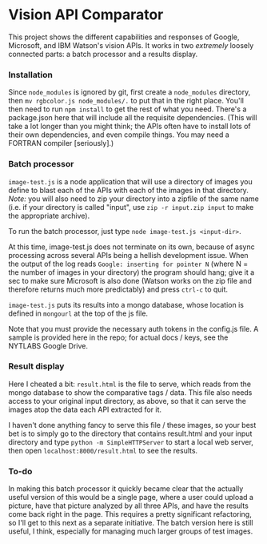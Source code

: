 # Vision API Comparator
This project shows the different capabilities and responses of Google, Microsoft, and IBM Watson's vision APIs. It works in two _extremely_ loosely connected parts: a batch processor and a results display.

### Installation
Since `node_modules` is ignored by git, first create a `node_modules` directory, then `mv rgbcolor.js node_modules/.` to put that in the right place. You'll then need to run `npm install` to get the rest of what you need. There's a package.json here that will include all the requisite dependencies. (This will take a lot longer than you might think; the APIs often have to install lots of their own dependencies, and even compile things. You may need a FORTRAN compiler [seriously].)

### Batch processor
`image-test.js` is a node application that will use a directory of images you define to blast each of the APIs with each of the images in that directory. *Note:* you will also need to zip your directory into a zipfile of the same name (i.e. if your directory is called "input", use `zip -r input.zip input` to make the appropriate archive).

To run the batch processor, just type `node image-test.js <input-dir>`.

At this time, image-test.js does not terminate on its own, because of async processing across several APIs being a hellish development issue. When the output of the log reads `Google: inserting for pointer N` (where N = the number of images in your directory) the program should hang; give it a sec to make sure Microsoft is also done (Watson works on the zip file and therefore returns much more predictably) and press `ctrl-c` to quit.

`image-test.js` puts its results into a mongo database, whose location is defined in `mongourl` at the top of the js file.

Note that you must provide the necessary auth tokens in the config.js file. A sample is provided here in the repo; for actual docs / keys, see the NYTLABS Google Drive.

### Result display
Here I cheated a bit: `result.html` is the file to serve, which reads from the mongo database to show the comparative tags / data. This file also needs access to your original input directory, as above, so that it can serve the images atop the data each API extracted for it.

I haven't done anything fancy to serve this file / these images, so your best bet is to simply go to the directory that contains result.html and your input directory and type `python -m SimpleHTTPServer` to start a local web server, then open `localhost:8000/result.html` to see the results.

### To-do
In making this batch processor it quickly became clear that the actually useful version of this would be a single page, where a user could upload a picture, have that picture analyzed by all three APIs, and have the results come back right in the page. This requires a pretty significant refactoring, so I'll get to this next as a separate initiative. The batch version here is still useful, I think, especially for managing much larger groups of test images.

